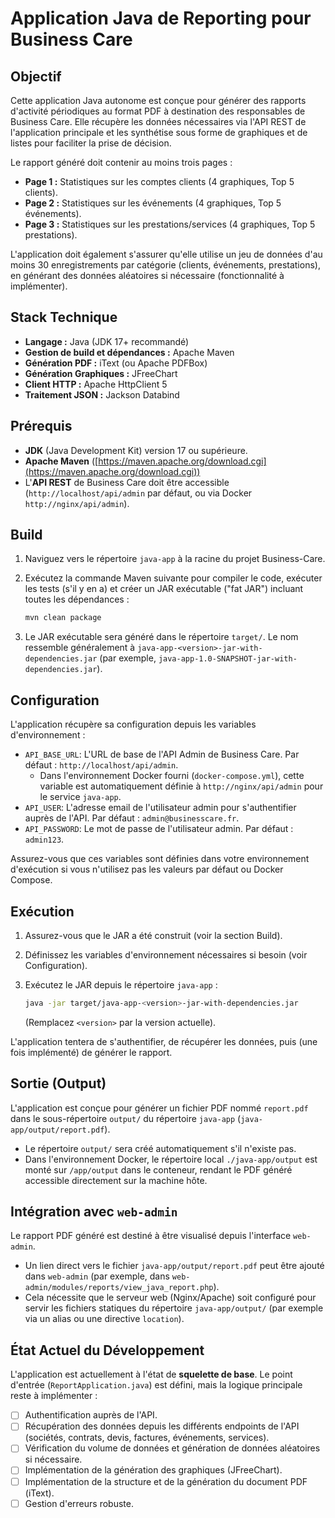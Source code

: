 # Application Java de Reporting pour Business Care

## Objectif

Cette application Java autonome est conçue pour générer des rapports d'activité périodiques au format PDF à destination des responsables de Business Care. Elle récupère les données nécessaires via l'API REST de l'application principale et les synthétise sous forme de graphiques et de listes pour faciliter la prise de décision.

Le rapport généré doit contenir au moins trois pages :
*   **Page 1 :** Statistiques sur les comptes clients (4 graphiques, Top 5 clients).
*   **Page 2 :** Statistiques sur les événements (4 graphiques, Top 5 événements).
*   **Page 3 :** Statistiques sur les prestations/services (4 graphiques, Top 5 prestations).

L'application doit également s'assurer qu'elle utilise un jeu de données d'au moins 30 enregistrements par catégorie (clients, événements, prestations), en générant des données aléatoires si nécessaire (fonctionnalité à implémenter).

## Stack Technique

*   **Langage :** Java (JDK 17+ recommandé)
*   **Gestion de build et dépendances :** Apache Maven
*   **Génération PDF :** iText (ou Apache PDFBox)
*   **Génération Graphiques :** JFreeChart
*   **Client HTTP :** Apache HttpClient 5
*   **Traitement JSON :** Jackson Databind

## Prérequis

*   **JDK** (Java Development Kit) version 17 ou supérieure.
*   **Apache Maven** ([https://maven.apache.org/download.cgi](https://maven.apache.org/download.cgi))
*   L'**API REST** de Business Care doit être accessible (`http://localhost/api/admin` par défaut, ou via Docker `http://nginx/api/admin`).

## Build

1.  Naviguez vers le répertoire `java-app` à la racine du projet Business-Care.
2.  Exécutez la commande Maven suivante pour compiler le code, exécuter les tests (s'il y en a) et créer un JAR exécutable ("fat JAR") incluant toutes les dépendances :

    ```bash
    mvn clean package
    ```
3.  Le JAR exécutable sera généré dans le répertoire `target/`. Le nom ressemble généralement à `java-app-<version>-jar-with-dependencies.jar` (par exemple, `java-app-1.0-SNAPSHOT-jar-with-dependencies.jar`).

## Configuration

L'application récupère sa configuration depuis les variables d'environnement :

*   `API_BASE_URL`: L'URL de base de l'API Admin de Business Care. Par défaut : `http://localhost/api/admin`.
    *   Dans l'environnement Docker fourni (`docker-compose.yml`), cette variable est automatiquement définie à `http://nginx/api/admin` pour le service `java-app`.
*   `API_USER`: L'adresse email de l'utilisateur admin pour s'authentifier auprès de l'API. Par défaut : `admin@businesscare.fr`.
*   `API_PASSWORD`: Le mot de passe de l'utilisateur admin. Par défaut : `admin123`.

Assurez-vous que ces variables sont définies dans votre environnement d'exécution si vous n'utilisez pas les valeurs par défaut ou Docker Compose.

## Exécution

1.  Assurez-vous que le JAR a été construit (voir la section Build).
2.  Définissez les variables d'environnement nécessaires si besoin (voir Configuration).
3.  Exécutez le JAR depuis le répertoire `java-app` :

    ```bash
    java -jar target/java-app-<version>-jar-with-dependencies.jar
    ```
    (Remplacez `<version>` par la version actuelle).

L'application tentera de s'authentifier, de récupérer les données, puis (une fois implémenté) de générer le rapport.

## Sortie (Output)

L'application est conçue pour générer un fichier PDF nommé `report.pdf` dans le sous-répertoire `output/` du répertoire `java-app` (`java-app/output/report.pdf`).

*   Le répertoire `output/` sera créé automatiquement s'il n'existe pas.
*   Dans l'environnement Docker, le répertoire local `./java-app/output` est monté sur `/app/output` dans le conteneur, rendant le PDF généré accessible directement sur la machine hôte.

## Intégration avec `web-admin`

Le rapport PDF généré est destiné à être visualisé depuis l'interface `web-admin`.

*   Un lien direct vers le fichier `java-app/output/report.pdf` peut être ajouté dans `web-admin` (par exemple, dans `web-admin/modules/reports/view_java_report.php`).
*   Cela nécessite que le serveur web (Nginx/Apache) soit configuré pour servir les fichiers statiques du répertoire `java-app/output/` (par exemple via un alias ou une directive `location`).

## État Actuel du Développement

L'application est actuellement à l'état de **squelette de base**. Le point d'entrée (`ReportApplication.java`) est défini, mais la logique principale reste à implémenter :

*   [ ] Authentification auprès de l'API.
*   [ ] Récupération des données depuis les différents endpoints de l'API (sociétés, contrats, devis, factures, événements, services).
*   [ ] Vérification du volume de données et génération de données aléatoires si nécessaire.
*   [ ] Implémentation de la génération des graphiques (JFreeChart).
*   [ ] Implémentation de la structure et de la génération du document PDF (iText).
*   [ ] Gestion d'erreurs robuste.

